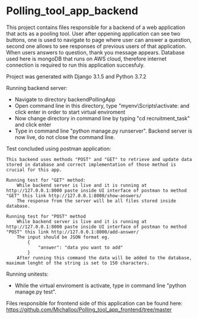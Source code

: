 # Polling_tool_app_backend

This project contains files responsible for a backend of a web application that acts as a pooling tool. User after oppening application can see two buttons, one is used to 
navigate to page where user can answer a question, second one allows to see responses of previous users of that application. When users answers to question, thank you
message appears. Database used here is mongoDB that runs on AWS cloud, therefore internet connection is required to run this application succesfuly.

Project was generated with Django 3.1.5 and Python 3.7.2


Running backend server:

  - Navigate to directory backendPollingApp
  - Open command line in this directory, type "myenv\Scripts\activate: and click enter in order to start virtual enviroment
  - Now change directory in command line by typing "cd recruitment_task" and click enter
  - Type in command line "python manage.py runserver". Backend server is now live, do not close the command line.
  
Test concluded using postman application:

    This backend uses methods "POST" and "GET" to retrieve and update data stored in database and correct implementation of those method is crucial for this app. 
  
    Running test for "GET" method:
        While backend server is live and it is running at http://127.0.0.1:8000 paste inside UI interface of postman to method "GET" this link http://127.0.0.1:8000/show-answers/
        The response from the server will be all files stored inside database.

    Running test for "POST" method
        While backend server is live and it is running at http://127.0.0.1:8000 paste inside UI interface of postman to method "POST" this link http://127.0.0.1:8000/add-answer/
        The input should be JSON format eg.
            {
                "answer": "data you want to add"
            }
        After running this command the data will be added to the database, maximum lenght of the string is set to 150 characters. 

Running unitests:
    
   - While the virtual enviroment is activate, type in command line "python manage.py test". 


Files responsible for frontend side of this application can be found here: https://github.com/Michalloo/Polling_tool_app_frontend/tree/master
